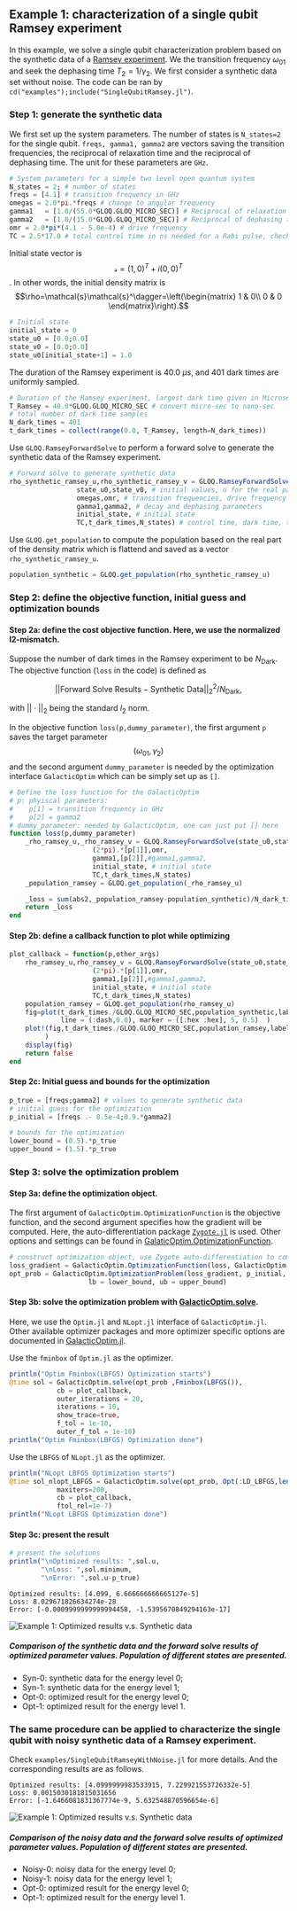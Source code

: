 
## Example 1: characterization of a single qubit Ramsey experiment 
In this example, we solve a single qubit characterization problem based on the synthetic data of a [Ramsey experiment](experiment.md). We the transition frequency $\omega_{01}$ and seek the dephasing time $T_2=1/\gamma_2$. We first consider a synthetic data set without noise.
The code can be ran by `cd("examples");include("SingleQubitRamsey.jl")`. 
### Step 1: generate the synthetic data
We first set up the system parameters. The number of states is `N_states=2` for the single qubit. `freqs, gamma1, gamma2` are vectors saving the transition frequencies, the reciprocal of relaxation time and the reciprocal of dephasing time. The unit for these parameters are `GHz`.
```julia
# System parameters for a simple two level open quantum system
N_states = 2; # number of states
freqs = [4.1] # transition frequency in GHz
omegas = 2.0*pi.*freqs # change to angular frequency
gamma1   = [1.0/(55.0*GLOQ.GLOQ_MICRO_SEC)] # Reciprocal of relaxation time - T1 (in units of ns)
gamma2   = [1.0/(15.0*GLOQ.GLOQ_MICRO_SEC)] # Reciprocal of dephasing time - T2 (in units of ns)
omr = 2.0*pi*(4.1 - 5.0e-4) # drive frequency
TC = 2.5*17.0 # total control time in ns needed for a Rabi pulse, check the page of experiments for more details 
```
Initial state vector is $$\mathcal{s}=(1,0)^T+i(0,0)^T$$. In other words, the initial density matrix is 
$$\rho=\mathcal{s}\mathcal{s}^\dagger=\left(\begin{matrix}
1 & 0\\
0 & 0
\end{matrix}\right).$$
```julia
# Initial state
initial_state = 0
state_u0 = [0.0;0.0]
state_v0 = [0.0;0.0]
state_u0[initial_state+1] = 1.0
```
The duration of the Ramsey experiment is 40.0 $\mu s$, and 401 dark times are uniformly sampled.
```julia
# Duration of the Ramsey experiment, largest dark time given in Microseconds
T_Ramsey = 40.0*GLOQ.GLOQ_MICRO_SEC # convert micro-sec to nano-sec
# total number of dark time samples
N_dark_times = 401
t_dark_times = collect(range(0.0, T_Ramsey, length=N_dark_times))
```
Use `GLOQ.RamseyForwardSolve` to perform a forward solve to generate the 
synthetic data of the Ramsey experiment. 
```julia
# Forward solve to generate synthetic data
rho_synthetic_ramsey_u,rho_synthetic_ramsey_v = GLOQ.RamseyForwardSolve(
				 state_u0,state_v0, # initial values, u for the real part, v for the imaginary part
				 omegas,omr, # transition frequencies, drive frequency
				 gamma1,gamma2, # decay and dephasing parameters 
				 initial_state, # initial state
				 TC,t_dark_times,N_states) # control time, dark time, total number of states
```
Use `GLOQ.get_population` to compute the population based on the real part of the density matrix which is flattend and saved as a vector `rho_synthetic_ramsey_u`.
```julia
population_synthetic = GLOQ.get_population(rho_synthetic_ramsey_u)
```
### Step 2: define the objective function, initial guess and optimization bounds
#### Step 2a: define the cost objective function. Here, we use the normalized l2-mismatch. 

Suppose the number of dark times in the Ramsey experiment to be $N_{\textrm{Dark}}$. The objective function (`loss` in the code) is defined as 
```math
\big|\big| \textrm{Forward Solve Results}-\textrm{Synthetic Data}\big|\big|_2^2/N_{\textrm{Dark}},
```
with $||\cdot||_2$ being the standard $l_2$ norm.

In the objective function `loss(p,dummy_parameter)`, the first argument `p` saves the target parameter $$(\omega_{01},\gamma_2)$$ and the second argument `dummy_parameter` is needed by the optimization interface `GalacticOptim` which can be simply set up 
as `[]`. 
```julia
# Define the loss function for the GalacticOptim
# p: phyiscal parameters:
#	 p[1] = transition frequency in GHz
#	 p[2] = gamma2
# dummy_parameter: needed by GalacticOptim, one can just put [] here
function loss(p,dummy_parameter)
	_rho_ramsey_u,_rho_ramsey_v = GLOQ.RamseyForwardSolve(state_u0,state_v0,
					 (2*pi).*[p[1]],omr,
					 gamma1,[p[2]],#gamma1,gamma2,
					 initial_state, # initial state
					 TC,t_dark_times,N_states)
	_population_ramsey = GLOQ.get_population(_rho_ramsey_u)

	_loss = sum(abs2,_population_ramsey-population_synthetic)/N_dark_times
	return _loss
end
```
#### Step 2b: define a callback function to plot while optimizing
```julia
plot_callback = function(p,other_args)
	rho_ramsey_u,rho_ramsey_v = GLOQ.RamseyForwardSolve(state_u0,state_v0,
					 (2*pi).*[p[1]],omr,
					 gamma1,[p[2]],#gamma1,gamma2,
					 initial_state, # initial state
					 TC,t_dark_times,N_states)
	population_ramsey = GLOQ.get_population(rho_ramsey_u)
	fig=plot(t_dark_times./GLOQ.GLOQ_MICRO_SEC,population_synthetic,label=["Syn-0" "Syn-1"],
			 line = (:dash,0.0), marker = ([:hex :hex], 5, 0.5)  )
	plot!(fig,t_dark_times./GLOQ.GLOQ_MICRO_SEC,population_ramsey,label=["Opt-0" "Opt-1"]
		 )			
	display(fig)
    return false
end
```
#### Step 2c: Initial guess and bounds for the optimization
```julia
p_true = [freqs;gamma2] # values to generate synthetic data
# initial guess for the optimization
p_initial = [freqs .- 0.5e-4;0.9.*gamma2]

# bounds for the optimization
lower_bound = (0.5).*p_true
upper_bound = (1.5).*p_true
```
### Step 3: solve the optimization problem
#### Step 3a: define the optimization object. 
The first argument of `GalacticOptim.OptimizationFunction` is the objective function, and the second argument specifies how the gradient will be computed. Here, the auto-differentiation package [`Zygote.jl`](https://fluxml.ai/Zygote.jl/latest/) is used. Other options and settings can be found in [GalaticOptim.OptimizationFunction](https://galacticoptim.sciml.ai/stable/API/optimization_function/).
```julia
# construct optimization object, use Zygote auto-differentiation to compute the gradient
loss_gradient = GalacticOptim.OptimizationFunction(loss, GalacticOptim.AutoZygote())
opt_prob = GalacticOptim.OptimizationProblem(loss_gradient, p_initial,
					lb = lower_bound, ub = upper_bound)
```
#### Step 3b: solve the optimization problem with [GalacticOptim.solve](https://galacticoptim.sciml.ai/stable/API/solve/). 

Here, we use the `Optim.jl` and `NLopt.jl` interface of `GalacticOptim.jl`. Other available optimizer packages and more optimizer specific options are documented in [GalacticOptim.jl](https://galacticoptim.sciml.ai/stable). 

Use the `fminbox` of `Optim.jl` as the optimizer.
```julia
println("Optim Fminbox(LBFGS) Optimization starts")
@time sol = GalacticOptim.solve(opt_prob ,Fminbox(LBFGS()),
			cb = plot_callback,
			outer_iterations = 20,
			iterations = 10,
			show_trace=true,
			f_tol = 1e-10,
			outer_f_tol = 1e-10)
println("Optim Fminbox(LBFGS) Optimization done")
```
Use the `LBFGS` of `NLopt.jl` as the optimizer.
```julia
println("NLopt LBFGS Optimization starts")
@time sol_nlopt_LBFGS = GalacticOptim.solve(opt_prob, Opt(:LD_LBFGS,length(p_initial)),
			maxiters=200,
			cb = plot_callback,
			ftol_rel=1e-7)
println("NLopt LBFGS Optimization done")
```
#### Step 3c: present the result
```julia
# present the solutions
println("\nOptimized results: ",sol.u,
        "\nLoss: ",sol.minimum,
		"\nError: ",sol.u-p_true)
```
```
Optimized results: [4.099, 6.666666666665127e-5]
Loss: 8.029671826634274e-28
Error: [-0.0009999999999994458, -1.5395670849294163e-17]
```

![Example 1: Optimized results v.s. Synthetic data](picture/Example1_result.png)
##### Comparison of the synthetic data and the forward solve results of optimized parameter values. Population of different states are presented. 
- Syn-0: synthetic data for the energy level 0; 
- Syn-1: synthetic data for the energy level 1; 
- Opt-0: optimized result for the energy level 0; 
- Opt-1: optimized result for the energy level 1.

### The same procedure can be applied to characterize the single qubit with noisy synthetic data of a Ramsey experiment.
Check `examples/SingleQubitRamseyWithNoise.jl` for more details. And the corresponding results are as follows.
```
Optimized results: [4.0999999983533915, 7.229921553726332e-5]
Loss: 0.0015030181815031656
Error: [-1.6466081831367774e-9, 5.632548870596654e-6]
```
![Example 1: Optimized results v.s. Synthetic data](picture/Example1_noisy_result.png)
##### Comparison of the noisy data and the forward solve results of optimized parameter values. Population of different states are presented. 
- Noisy-0: noisy data for the energy level 0; 
- Noisy-1: noisy data for the energy level 1; 
- Opt-0: optimized result for the energy level 0; 
- Opt-1: optimized result for the energy level 1.